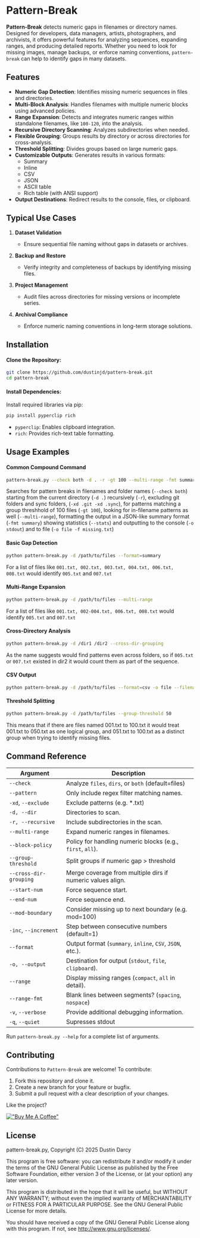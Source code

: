 # Pattern-Break

**Pattern-Break** detects numeric gaps in filenames or directory names. Designed for developers, data managers, artists, photographers, and archivists, it offers powerful features for analyzing sequences, expanding ranges, and producing detailed reports. Whether you need to look for missing images, manage backups, or enforce naming conventions, `pattern-break` can help to identify gaps in many datasets.

## Features

- **Numeric Gap Detection**: Identifies missing numeric sequences in files and directories.
- **Multi-Block Analysis**: Handles filenames with multiple numeric blocks using advanced policies.
- **Range Expansion**: Detects and integrates numeric ranges within standalone filenames, like `100-120`, into the analysis.
- **Recursive Directory Scanning**: Analyzes subdirectories when needed.
- **Flexible Grouping**: Groups results by directory or across directories for cross-analysis.
- **Threshold Splitting**: Divides groups based on large numeric gaps.
- **Customizable Outputs**: Generates results in various formats:
  - Summary
  - Inline
  - CSV
  - JSON
  - ASCII table
  - Rich table (with ANSI support)
- **Output Destinations**: Redirect results to the console, files, or clipboard.

## Typical Use Cases

1. **Dataset Validation**

   - Ensure sequential file naming without gaps in datasets or archives.

2. **Backup and Restore**

   - Verify integrity and completeness of backups by identifying missing files.

3. **Project Management**

   - Audit files across directories for missing versions or incomplete series.

4. **Archival Compliance**

   - Enforce numeric naming conventions in long-term storage solutions.

## Installation

#### **Clone the Repository**:

```bash
git clone https://github.com/dustinjd/pattern-break.git
cd pattern-break
```

#### **Install Dependencies**:

Install required libraries via pip:

```bash
pip install pyperclip rich
```

- `pyperclip`: Enables clipboard integration.
- `rich`: Provides rich-text table formatting.

## Usage Examples

#### Common Compound Command ####

```bash
pattern-break.py --check both -d . -r -gt 100 --multi-range -fmt summary --stats -o stdout -xd .git -xd .sync -o file -f missing.txt
```
Searches for pattern breaks in filenames and folder names (`--check both`) starting from the current directory (`-d .`) recursively (`-r`), excluding git folders and sync folders, (`-xd .git -xd .sync`), for patterns matching a group threshhold of 100 files (`-gt 100`), looking for in-filename patterns as well (`--multi-range`), formatting the output in a JSON-like summary format (`-fmt summary`) showing statistics (`--stats`) and outputting to the console (`-o stdout`) and to file (`-o file -f missing.txt`)


#### Basic Gap Detection

```bash
python pattern-break.py -d /path/to/files --format=summary
```
For a list of files like `001.txt, 002.txt, 003.txt, 004.txt, 006.txt, 008.txt` would identify `005.txt` and `007.txt`

#### Multi-Range Expansion

```bash
python pattern-break.py -d /path/to/files --multi-range
```
For a list of files like `001.txt, 002-004.txt, 006.txt, 008.txt` would identify `005.txt` and `007.txt`

#### Cross-Directory Analysis

```bash
python pattern-break.py -d /dir1 /dir2 --cross-dir-grouping
```
As the name suggests would find patterns even across folders, so if `005.txt` or `007.txt` existed in dir2 it would count them as part of the sequence.

#### CSV Output

```bash
python pattern-break.py -d /path/to/files --format=csv -o file --filename gaps.csv
```

#### Threshold Splitting

```bash
python pattern-break.py -d /path/to/files --group-threshold 50
```
This means that if there are files named 001.txt to 100.txt it would treat 001.txt to 050.txt as one logical group, and 051.txt to 100.txt as a distinct group when trying to identify missing files.

## Command Reference

| Argument              | Description                                                  |
| --------------------- | ------------------------------------------------------------ |
| `--check`             | Analyze `files`, `dirs`, or `both` (default=files)           |
| `--pattern`           | Only include regex filter matching names.                    |
| `-xd`, `--exclude`    | Exclude patterns (e.g. *.txt)                                |
| `-d, --dir`           | Directories to scan.                                         |
| `-r, --recursive`     | Include subdirectories in the scan.                          |
| `--multi-range`       | Expand numeric ranges in filenames.                          |
| `--block-policy`      | Policy for handling numeric blocks (e.g., `first`, `all`).   |
| `--group-threshold`   | Split groups if numeric gap > threshold                      |
| `--cross-dir-grouping`| Merge coverage from multiple dirs if numeric values align.   |
| `--start-num`         | Force sequence start.                                        |
| `--end-num`           | Force sequence end.                                          |
| `--mod-boundary`      | Consider missing up to next boundary (e.g. mod=100)          |
| `-inc`, `--increment` | Step between consecutive numbers (default=1)                 |
| `--format`            | Output format (`summary`, `inline`, `CSV`, `JSON`, etc.).    |
| `-o, --output`        | Destination for output (`stdout`, `file`, `clipboard`).      |
| `--range`             | Display missing ranges (`compact`, `all` in detail).         |
| `--range-fmt`         | Blank lines between segments? (`spacing`, `nospace`)         |
| `-v`, `--verbose`     | Provide additional debugging information.                    |
| `-q`, `--quiet`       | Supresses stdout                                             |

Run `pattern-break.py --help` for a complete list of arguments.

## Contributing

Contributions to `Pattern-Break` are welcome! To contribute:

1. Fork this repository and clone it.
2. Create a new branch for your feature or bugfix.
3. Submit a pull request with a clear description of your changes.

Like the project?

[!["Buy Me A Coffee"](https://camo.githubusercontent.com/0b448aabee402aaf7b3b256ae471e7dc66bcf174fad7d6bb52b27138b2364e47/68747470733a2f2f7777772e6275796d6561636f666665652e636f6d2f6173736574732f696d672f637573746f6d5f696d616765732f6f72616e67655f696d672e706e67)](https://www.buymeacoffee.com/djdarcy)

## License

pattern-break.py, Copyright (C) 2025 Dustin Darcy

This program is free software: you can redistribute it and/or modify it under the terms of the GNU General Public License as published by the Free Software Foundation, either version 3 of the License, or (at your option) any later version.

This program is distributed in the hope that it will be useful, but WITHOUT ANY WARRANTY; without even the implied warranty of MERCHANTABILITY or FITNESS FOR A PARTICULAR PURPOSE. See the GNU General Public License for more details.

You should have received a copy of the GNU General Public License along with this program. If not, see http://www.gnu.org/licenses/.


